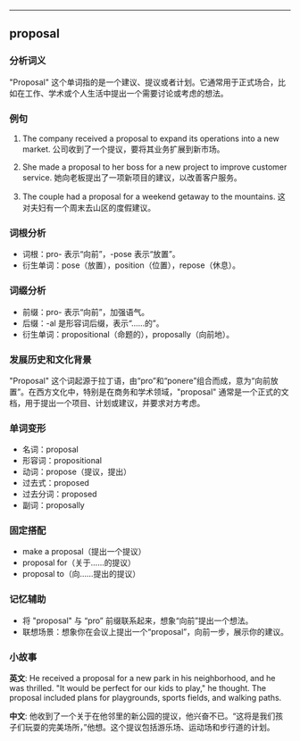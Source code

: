 
---------------
## proposal
### 分析词义
"Proposal" 这个单词指的是一个建议、提议或者计划。它通常用于正式场合，比如在工作、学术或个人生活中提出一个需要讨论或考虑的想法。

### 例句
1. The company received a proposal to expand its operations into a new market.
   公司收到了一个提议，要将其业务扩展到新市场。
   
2. She made a proposal to her boss for a new project to improve customer service.
   她向老板提出了一项新项目的建议，以改善客户服务。
   
3. The couple had a proposal for a weekend getaway to the mountains.
   这对夫妇有一个周末去山区的度假建议。

### 词根分析
- 词根：pro- 表示“向前”，-pose 表示“放置”。
- 衍生单词：pose（放置），position（位置），repose（休息）。

### 词缀分析
- 前缀：pro- 表示“向前”，加强语气。
- 后缀：-al 是形容词后缀，表示“……的”。
- 衍生单词：propositional（命题的），proposally（向前地）。

### 发展历史和文化背景
"Proposal" 这个词起源于拉丁语，由“pro”和“ponere”组合而成，意为“向前放置”。在西方文化中，特别是在商务和学术领域，"proposal" 通常是一个正式的文档，用于提出一个项目、计划或建议，并要求对方考虑。

### 单词变形
- 名词：proposal
- 形容词：propositional
- 动词：propose（提议，提出）
- 过去式：proposed
- 过去分词：proposed
- 副词：proposally

### 固定搭配
- make a proposal（提出一个提议）
- proposal for（关于……的提议）
- proposal to（向……提出的提议）

### 记忆辅助
- 将 "proposal" 与 “pro” 前缀联系起来，想象“向前”提出一个想法。
- 联想场景：想象你在会议上提出一个“proposal”，向前一步，展示你的建议。

### 小故事
**英文**:
He received a proposal for a new park in his neighborhood, and he was thrilled. "It would be perfect for our kids to play," he thought. The proposal included plans for playgrounds, sports fields, and walking paths.

**中文**:
他收到了一个关于在他邻里的新公园的提议，他兴奋不已。“这将是我们孩子们玩耍的完美场所，”他想。这个提议包括游乐场、运动场和步行道的计划。

